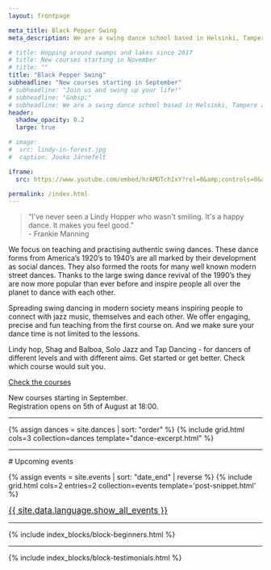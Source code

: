 ```yaml
---
layout: frontpage

meta_title: Black Pepper Swing
meta_description: We are a swing dance school based in Helsinki, Tampere and Jyväskylä, founded and run through passion for authentic swing dances. We teach, organize, social dance, perform and keep the dance floor busy.

# title: Hopping around swamps and lakes since 2017
# title: New courses starting in November
# title: ""
title: "Black Pepper Swing"
subheadline: "New courses starting in September"
# subheadline: "Join us and swing up your life!"
# subheadline: "&nbsp;"
# subheadline: We are a swing dance school based in Helsinki, Tampere and Jyväskylä, founded and run through passion for authentic swing dances. We teach, organize, social dance, perform and keep the dance floor busy.
header:
  shadow_opacity: 0.2
  large: true

# image:
#  src: lindy-in-forest.jpg
#  caption: Jouko Järnefelt

iframe:
  src: https://www.youtube.com/embed/hrAMDTchIxY?rel=0&amp;controls=0&amp;showinfo=0&amp;autoplay=1&amp;loop=1&amp;enablejsapi=1

permalink: /index.html
---
```


<!--
{% comment %}

## Our teachers

{% include grid.html cols=4 collection=site.teachers template='teacher-snippet.html' %}

{% endcomment %}
-->

> “I've never seen a Lindy Hopper who wasn't smiling. It's a happy dance. It makes you feel good.”  
  \- Frankie Manning

We focus on teaching and practising authentic swing dances. These dance forms from America’s 1920’s to 1940’s are all marked by their development as social dances. They also formed the roots for many well known modern street dances. Thanks to the large swing dance revival of the 1990’s they are now more popular than ever before and inspire people all over the planet to dance with each other. 

Spreading swing dancing in modern society means inspiring people to connect with jazz music, themselves and each other. We offer engaging, precise and fun teaching from the first course on. And we make sure your dance time is not limited to the lessons.

Lindy hop, Shag and Balboa, Solo Jazz and Tap Dancing - for dancers of different levels and with different aims. Get started or get better. Check which course would suit you.

<div class="text-center">
  <a href="{{ site.baseurl }}/courses" class="button">Check the courses</a>
  <p>
    New courses starting in September.<br>
    Registration opens on 5th of August at 18:00.
  </p>
</div>


<div class="t50"><hr/></div>

{% assign dances = site.dances | sort: "order" %}
{% include grid.html cols=3 collection=dances template="dance-excerpt.html" %}


<div class="t50"><hr/></div>
# Upcoming events

{% assign events = site.events | sort: "date_end" | reverse %}
{% include grid.html cols=2 entries=2 collection=events template='post-snippet.html' %}
<div class="text-center t50">
  <a href="{{ site.baseurl }}/events"><big>{{ site.data.language.show_all_events }}</big></a>
</div>


<div class="t50"><hr/></div>

{% include index_blocks/block-beginners.html %}


<div class="t50"><hr/></div>

{% include index_blocks/block-testimonials.html %}

<!--
{% comment %}

## Latest articles

{% include grid.html cols=2 entries=2 collection=site.posts template='post-snippet.html' %}
<div class="text-center">
  <a href="blog"><big>{{ site.data.language.show_all_articles }}</big></a>
</div>

{% endcomment %}
-->
